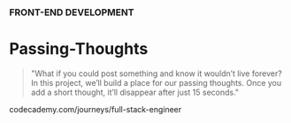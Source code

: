 ### FRONT-END DEVELOPMENT

# Passing-Thoughts

> "What if you could post something and know it wouldn’t live forever? In this project, we’ll build a place for our passing thoughts. Once you add a short thought, it’ll disappear after just 15 seconds."


codecademy.com/journeys/full-stack-engineer
